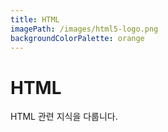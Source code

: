 ```yaml
---
title: HTML
imagePath: /images/html5-logo.png
backgroundColorPalette: orange
---
```


# HTML

HTML 관련 지식을 다룹니다.
